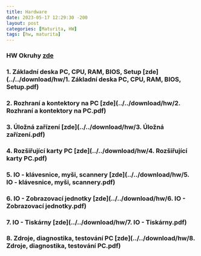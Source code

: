 ```yaml
---
title: Hardware
date: 2023-05-17 12:29:30 -200
layout: post
categories: [Maturita, HW]
tags: [hw, maturita]
---
```


### HW Okruhy [zde](../../download/hw/0_HW_okruhy.pdf)

### 1. Základní deska PC, CPU, RAM, BIOS, Setup [zde](../../download/hw/1. Základní deska PC, CPU, RAM, BIOS, Setup.pdf)

### 2. Rozhraní a kontektory na PC [zde](../../download/hw/2. Rozhraní a kontektory na PC.pdf)

### 3. Úložná zařízení [zde](../../download/hw/3. Úložná zařízení.pdf)

### 4. Rozšiřující karty PC [zde](../../download/hw/4. Rozšiřující karty PC.pdf)

### 5. IO - klávesnice, myši, scannery [zde](../../download/hw/5. IO - klávesnice, myši, scannery.pdf)

### 6. IO - Zobrazovací jednotky [zde](../../download/hw/6. IO - Zobrazovací jednotky.pdf)

### 7. IO - Tiskárny [zde](../../download/hw/7. IO - Tiskárny.pdf)

### 8. Zdroje, diagnostika, testování PC [zde](../../download/hw/8. Zdroje, diagnostika, testování PC.pdf)
